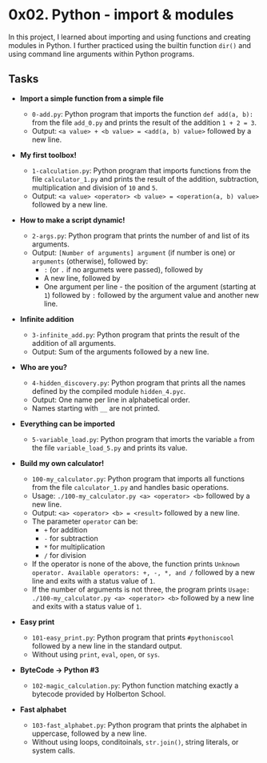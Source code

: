 # 0x02. Python - import & modules

In this project, I learned about importing and using functions and creating modules in Python. I further practiced using the builtin function `dir()` and using command line arguments within Python programs.

## Tasks
* **Import a simple function from a simple file**
  * `0-add.py`: Python program that imports the function `def add(a, b):` from the file `add_0.py` and prints the result of the addition `1 + 2 = 3`.
  * Output: `<a value> + <b value> = <add(a, b) value>` followed by a new line.

* **My first toolbox!**
  * `1-calculation.py`: Python program that imports functions from the file `calculator_1.py` and prints the result of the addition, subtraction, multiplication and division of `10` and `5`.
  * Output: `<a value> <operator> <b value> = <operation(a, b) value>` followed by a new line.

* **How to make a script dynamic!**
  * `2-args.py`: Python program that prints the number of and list of its arguments.
  * Output: `[Number of arguments] argument` (if number is one) or `arguments` (otherwise), followed by:
    * `:` (or `.` if no argumets were passed), followed by
    * A new line, followed by
    * One argument per line - the position of the argument (starting at `1`) followed by `:` followed by the argument value and another new line.

* **Infinite addition**
  * `3-infinite_add.py`: Python program that prints the result of the addition of all arguments.
  * Output: Sum of the arguments followed by a new line.

* **Who are you?**
  * `4-hidden_discovery.py`: Python program that prints all the names defined by the compiled module `hidden_4.pyc`.
  * Output: One name per line in alphabetical order.
  * Names starting with `__` are not printed.

* **Everything can be imported**
  * `5-variable_load.py`: Python program that imorts the variable `a` from the file `variable_load_5.py` and prints its value.

* **Build my own calculator!**
  * `100-my_calculator.py`: Python program that imports all functions from the file `calculator_1.py` and handles basic operations.
  * Usage: `./100-my_calculator.py <a> <operator> <b>` followed by a new line.
  * Output: `<a> <operator> <b> = <result>` followed by a new line.
  * The parameter `operator` can be:
    * `+` for addition
    * `-` for subtraction
    * `*` for multiplication
    * `/` for division
  * If the operator is none of the above, the function prints `Unknown operator. Available operators: +, -, *, and /` followed by a new line and exits with a status value of `1`.
  * If the number of arguments is not three, the program prints `Usage: ./100-my_calculator.py <a> <operator> <b>` followed by a new line and exits with a status value of `1`.

* **Easy print**
  * `101-easy_print.py`: Python program that prints `#pythoniscool` followed by a new line in the standard output.
  * Without using `print`, `eval`, `open`, or `sys`.

* **ByteCode -> Python #3**
  * `102-magic_calculation.py`: Python function matching exactly a bytecode provided by Holberton School.

* **Fast alphabet**
  * `103-fast_alphabet.py`: Python program that prints the alphabet in uppercase, followed by a new line.
  * Without using loops, conditoinals, `str.join()`, string literals, or system calls.
